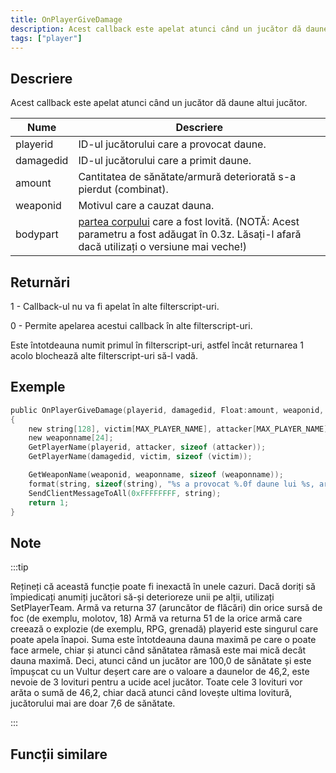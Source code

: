 ```yaml
---
title: OnPlayerGiveDamage
description: Acest callback este apelat atunci când un jucător dă daune altui jucător.
tags: ["player"]
---
```


<VersionWarn name='callback' version='SA-MP 0.3d' />

## Descriere

Acest callback este apelat atunci când un jucător dă daune altui jucător.

| Nume      | Descriere                                                                                                                                 |
| --------- | ----------------------------------------------------------------------------------------------------------------------------------------- |
| playerid  | ID-ul jucătorului care a provocat daune.                                                                                                  |
| damagedid | ID-ul jucătorului care a primit daune.                                                                                                    |
| amount    | Cantitatea de sănătate/armură deteriorată s-a pierdut (combinat).                                                                         |
| weaponid  | Motivul care a cauzat dauna.                                                                                                              |
| bodypart  | [partea corpului](../resources/bodyparts) care a fost lovită. (NOTĂ: Acest parametru a fost adăugat în 0.3z. Lăsați-l afară dacă utilizați o versiune mai veche!)    |

## Returnări

1 - Callback-ul nu va fi apelat în alte filterscript-uri.

0 - Permite apelarea acestui callback în alte filterscript-uri.

Este întotdeauna numit primul în filterscript-uri, astfel încât returnarea 1 acolo blochează alte filterscript-uri să-l vadă.

## Exemple

```c
public OnPlayerGiveDamage(playerid, damagedid, Float:amount, weaponid, bodypart)
{
    new string[128], victim[MAX_PLAYER_NAME], attacker[MAX_PLAYER_NAME];
    new weaponname[24];
    GetPlayerName(playerid, attacker, sizeof (attacker));
    GetPlayerName(damagedid, victim, sizeof (victim));

    GetWeaponName(weaponid, weaponname, sizeof (weaponname));
    format(string, sizeof(string), "%s a provocat %.0f daune lui %s, armă: %s, partea corpului: %d", attacker, amount, victim, weaponname, bodypart);
    SendClientMessageToAll(0xFFFFFFFF, string);
    return 1;
}
```

## Note

:::tip

Rețineți că această funcție poate fi inexactă în unele cazuri. Dacă doriți să împiedicați anumiți jucători să-și deterioreze unii pe alții, utilizați SetPlayerTeam. Armă va returna 37 (aruncător de flăcări) din orice sursă de foc (de exemplu, molotov, 18) Armă va returna 51 de la orice armă care creează o explozie (de exemplu, RPG, grenadă) playerid este singurul care poate apela înapoi. Suma este întotdeauna dauna maximă pe care o poate face armele, chiar și atunci când sănătatea rămasă este mai mică decât dauna maximă. Deci, atunci când un jucător are 100,0 de sănătate și este împușcat cu un Vultur deșert care are o valoare a daunelor de 46,2, este nevoie de 3 lovituri pentru a ucide acel jucător. Toate cele 3 lovituri vor arăta o sumă de 46,2, chiar dacă atunci când lovește ultima lovitură, jucătorului mai are doar 7,6 de sănătate.

:::

## Funcții similare